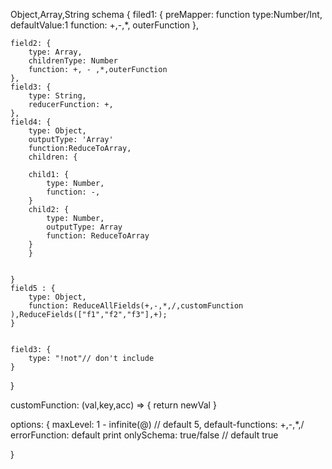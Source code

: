 
Object,Array,String
schema {
    filed1: {
        preMapper: function
        type:Number/Int,
        defaultValue:1 
        function: +,-,*, outerFunction
    },

    field2: {
        type: Array,
        childrenType: Number
        function: +, - ,*,outerFunction
    },
    field3: {
        type: String,
        reducerFunction: +,
    },
    field4: {
        type: Object,
        outputType: 'Array'
        function:ReduceToArray,
        children: {

        child1: {
            type: Number,
            function: -,
        }
        child2: {
            type: Number,
            outputType: Array
            function: ReduceToArray
        }
        }
        
    
    }
    field5 : {
        type: Object,
        function: ReduceAllFields(+,-,*,/,customFunction ),ReduceFields(["f1","f2","f3"],+);
    }


    field3: {
        type: "!not"// don't include 
    }


}

customFunction: (val,key,acc) => {
    return newVal
}


options: {
    maxLevel: 1 - infinite(@) // default 5,
    default-functions: +,-,*,/
    errorFunction: default print 
    onlySchema: true/false // default true

}


